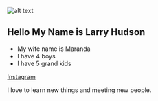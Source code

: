 ![alt text](https://lh3.googleusercontent.com/-XkbT6foABeg/UsDVo37rsjI/AAAAAAAACw8/BPirzAB5pmskJBQXp4Q8y6VGGFVy1-3QACEw/w140-h93-p/DSC_0036.JPG)

## Hello My Name is Larry Hudson
+ My wife name is Maranda
+ I have 4 boys
+ I have 5 grand kids

[Instagram](https://www.instagram.com/lhudson3222/)

I love to learn new things and meeting new people.

